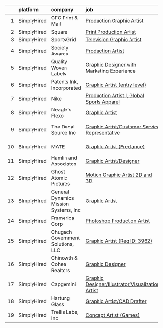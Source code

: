 

|    | platform    | company                               | job                                                                                                                                                          | update_time   | location                   |
|---:|:------------|:--------------------------------------|:-------------------------------------------------------------------------------------------------------------------------------------------------------------|:--------------|:---------------------------|
|  1 | SimplyHired | CFC Print & Mail                      | [Production Graphic Artist](https://www.simplyhired.com/job/OR1oWY_Nk1BbBmKjpfVC7YvBCXOr_xMoo1TPUdHeBiD5oqVWe9yRWg?q=graphic+artist)                         | Recently      | Grand Prairie, TX          |
|  2 | SimplyHired | Square                                | [Print Production Artist](https://www.simplyhired.com/job/MJ53lR1O-jHyiBIlDsQFE-2wrd0CGwbpMN7IKUWrrMZD7K0TU3UiJg?q=graphic+artist)                           | Recently      | Remote                     |
|  3 | SimplyHired | SportsGrid                            | [Television Graphic Artist](https://www.simplyhired.com/job/txHmVe1oHHG5t7tR_aTV5Mj-y8SToorpXG6rlYyvbQvGXgKA4piFxw?q=graphic+artist)                         | Recently      | Remote                     |
|  4 | SimplyHired | Society Awards                        | [Production Artist](https://www.simplyhired.com/job/34oM_BxVK3JeuTdNEsFR5T0qPAgbuynWO_MJbvBXFOx-US7AuZbdlw?q=graphic+artist)                                 | Recently      | Grove, OK                  |
|  5 | SimplyHired | Quality Woven Labels                  | [Graphic Designer with Marketing Experience](https://www.simplyhired.com/job/XP42zUrO9lorcpLWwxbhtwemV4zX-WiAMBawerlqzbJZMjaunwBVVw?q=graphic+artist)        | Recently      | Woodstock, NY              |
|  6 | SimplyHired | Patents Ink, Incorporated             | [Graphic Artist (entry level)](https://www.simplyhired.com/job/MxjOQN2AokQbkdRh-LrNPWTnYk3mabeVqUmOTm1S7qSNzhoZpkqeKQ?q=graphic+artist)                      | Recently      | Remote                     |
|  7 | SimplyHired | Nike                                  | [Production Artist I, Global Sports Apparel](https://www.simplyhired.com/job/6B88ehYBsEgh2aWas7hkE6ALtnmo49D2vl_b_TrCE-ONWkBAXpQGVQ?q=graphic+artist)        | 11d           | Beaverton, OR              |
|  8 | SimplyHired | Neagle's Flexo                        | [Graphic Artist](https://www.simplyhired.com/job/h2T87ryCQUQiy-XkVcFuQ6xA18tWg1lRuXjLgNOFZBWDnN0smfdoyw?q=graphic+artist)                                    | 10d           | Ashland, VA                |
|  9 | SimplyHired | The Decal Source Inc                  | [Graphic Artist/Customer Service Representative](https://www.simplyhired.com/job/B4-ie7g_P1pOFwvFeuDEBTJaQsxY34hyKRu1mRGj-ZdF_HZLsLBCXg?q=graphic+artist)    | Recently      | Mc Leansville, NC          |
| 10 | SimplyHired | MATE                                  | [Graphic Artist (Freelance)](https://www.simplyhired.com/job/0DJnr7H5QPjP6G292Zv43b_Hvi4yNpIFWqN_YMlrhz_btdjNhXFehQ?q=graphic+artist)                        | Recently      | Los Angeles, CA            |
| 11 | SimplyHired | Hamlin and Associates                 | [Graphic Artist/Designer](https://www.simplyhired.com/job/3-mbOvNYypkzIbaC_EnKVxpdhFwhKSVImxkvxw2mzYwKBzZkes8c1w?q=graphic+artist)                           | Recently      | Ormond Beach, FL           |
| 12 | SimplyHired | Ghost Atomic Pictures                 | [Motion Graphic Artist 2D and 3D](https://www.simplyhired.com/job/TMw7m73JPjTGoc61gNP_XzxVqCUcB8_lD7Tk3k0AYE5bo9zR2tfxaw?q=graphic+artist)                   | Recently      | Remote                     |
| 13 | SimplyHired | General Dynamics Mission Systems, Inc | [Graphic Artist](https://www.simplyhired.com/job/fr2riOg69pG0OqgyNbqUtBrJWzBzueVEZJHG8lGxC-J_KVZzQ6_HIg?q=graphic+artist)                                    | 12d           | Fairfax, VA                |
| 14 | SimplyHired | Framerica Corp                        | [Photoshop Production Artist](https://www.simplyhired.com/job/H0NYKP5j-w6f7BpyJQvBIfvqQHI5r5-zcAAu6J8i2paeFMKR9g9QZw?q=graphic+artist)                       | 5d            | Yaphank, NY                |
| 15 | SimplyHired | Chugach Government Solutions, LLC     | [Graphic Artist (Req ID: 3962)](https://www.simplyhired.com/job/4qqfaF55j7y4zbdNOBBAhwtZF7F5bZaVk1uN-OCG-P6CwYKR4gqVlA?q=graphic+artist)                     | 2d            | Chesapeake, VA +1 location |
| 16 | SimplyHired | Chinowth & Cohen Realtors             | [Graphic Designer](https://www.simplyhired.com/job/ITZnHyhZBYWWqqAmFufS0zc_-3-5wFZydBopwa1Eqfsf3u4ryigHew?q=graphic+artist)                                  | 6d            | Tulsa, OK                  |
| 17 | SimplyHired | Capgemini                             | [Graphic Designer/Illustrator/Visualization Artist](https://www.simplyhired.com/job/AgjjTjP4tsBTAYGmD74fXfOTP7ht_q--agIG7WCg1VmUWITLyVCHwg?q=graphic+artist) | Recently      | Chicago, IL                |
| 18 | SimplyHired | Hartung Glass                         | [Graphic Artist/CAD Drafter](https://www.simplyhired.com/job/SFVW4doS3Mbs_aW9FEIEXWuCZQZlAqhZGMDzZU_9-UG6JhUG2TrEqw?q=graphic+artist)                        | 3d            | Tukwila, WA                |
| 19 | SimplyHired | Trellis Labs, Inc                     | [Concept Artist (Games)](https://www.simplyhired.com/job/colSQvUGRQchfgETudn3UZCNuizW7a3Pp1i4FGjDQ2OgmygF3NeFUw?q=graphic+artist)                            | Recently      | Scottsdale, AZ             |